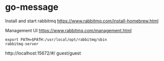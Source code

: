 # go-message

Install and start rabbitmq
https://www.rabbitmq.com/install-homebrew.html

Management UI
https://www.rabbitmq.com/management.html

```
export PATH=$PATH:/usr/local/opt/rabbitmq/sbin
rabbitmq-server
```

http://localhost:15672/#/
guest/guest

